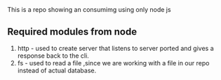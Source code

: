 ##

This is a repo showing an consumimg using only node js

## Required modules from node

1.  http - used to create server that listens to server ported and gives a response back to the cli.
2.  fs - used to read a file ,since we are working with a file in our repo instead of actual database.
